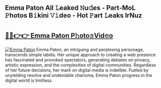 ## Emma Paton All 𝙻eaked 𝙽u𝚍es - Part-MoL 𝙿hotos B𝚒kini 𝚅𝚒deo - Hot 𝙿art 𝙻eaks lrNuz

# <h2><a href="http://ld1j81.urlbe.top/?page=Emma+Paton">🔗🔗👉👉 Emma Paton P𝚑oto𝚜Vid𝚎o</a></h2>

[![Emma Paton](https://i.imgur.com/eBuTRDB.gif)](http://ld1j81.urlbe.top/?page=Emma+Paton)
Emma Paton, an intriguing and perplexing personage, transcends simple labels. Her unique approach to creating a web presence has fascinated and provoked spectators, generating debates on privacy, artistic expression, and the complexities of digital communities. Regardless of her future decisions, her mark on digital media is indelible. Fueled by unyielding resolve and undeniable charisma, Emma Paton progress in the digital world is limitless.
